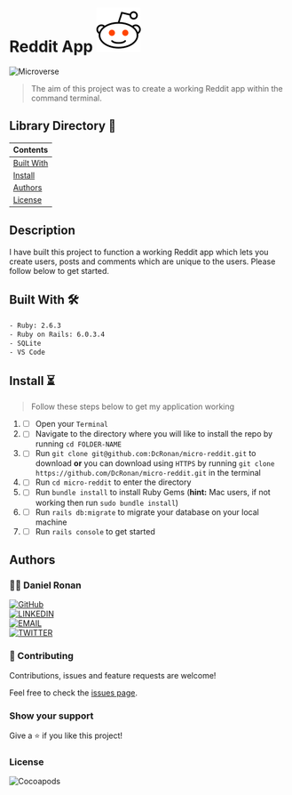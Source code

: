 # Reddit App ![img](./app/assets/images/reddit-2.svg)
![Microverse](https://img.shields.io/badge/-Microverse-6F23FF?style=for-the-badge)
> The aim of this project was to create a working Reddit app within the command terminal.
## Library Directory 📙
 
| Contents        |
| ------------- |
| [Built With](#built-with) |
| [Install](#install) |
| [Authors](#authors) | 
| [License](#license) | 

## Description

I have built this project to function a working Reddit app which lets you create users, posts and comments which are unique to the users. Please follow below to get started.

## Built With 🛠
```
- Ruby: 2.6.3
- Ruby on Rails: 6.0.3.4
- SQLite
- VS Code
```

## Install ⏳

> Follow these steps below to get my application working

1. - [ ] Open your `Terminal`
2. - [ ] Navigate to the directory where you will like to install the repo by running `cd FOLDER-NAME`
3. - [ ] Run `git clone git@github.com:DcRonan/micro-reddit.git` to download <b>or</b> you can download using `HTTPS` by running `git clone https://github.com/DcRonan/micro-reddit.git` in the terminal
4. - [ ] Run `cd micro-reddit` to enter the directory
5. - [ ] Run `bundle install` to install Ruby Gems (<b>hint:</b> Mac users, if not working then run `sudo bundle install`)
6. - [ ] Run `rails db:migrate` to migrate your database on your local machine
7. - [ ] Run `rails console` to get started

## Authors

### 👨‍💻 Daniel Ronan
[![GitHub](https://img.shields.io/badge/-GitHub-000?style=for-the-badge&logo=GitHub&logoColor=white)](https://github.com/DcRonan) <br>
[![LINKEDIN](https://img.shields.io/badge/-LINKEDIN-0077B5?style=for-the-badge&logo=Linkedin&logoColor=white)](https://www.linkedin.com/in/danronan10/) <br>
[![EMAIL](https://img.shields.io/badge/-EMAIL-D14836?style=for-the-badge&logo=Mail.Ru&logoColor=white)](mailto:danielconnorronan@gmail.com) <br>
[![TWITTER](https://img.shields.io/badge/-TWITTER-1DA1F2?style=for-the-badge&logo=Twitter&logoColor=white)](https://twitter.com/dc_ronan)

### 🤝 Contributing

Contributions, issues and feature requests are welcome!

Feel free to check the [issues page](https://github.com/DcRonan/micro-reddit/issues).

### Show your support

Give a ⭐️ if you like this project!

### License

![Cocoapods](https://img.shields.io/cocoapods/l/AFNetworking?color=red&style=for-the-badge)
